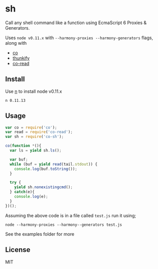 sh
==

Call any shell command like a function using EcmaScript 6 Proxies & Generators.

Uses `node v0.11.x` with  `--harmony-proxies --harmony-generators` flags, along with 

* [co](https://github.com/visionmedia/co)
* [thunkify](https://github.com/visionmedia/node-thunkify)
* [co-read](https://github.com/juliangruber/co-read)


## Install

Use [n](https://github.com/visionmedia/n) to install node v0.11.x
    
    n 0.11.13

## Usage

```javascript
var co = require('co');
var read = require('co-read');
var sh = require('co-sh');

co(function *(){
  var ls = yield sh.ls();

  var buf;
  while (buf = yield read(tail.stdout)) {
    console.log(buf.toString());
  }

  try {
    yield sh.nonexistingcmd();
  } catch(e){
    console.log(e);
  }
})();
```

Assuming the above code is in a file called `test.js` run it using;

    node --harmony-proxies --harmony--generators test.js

See the examples folder for more

## License

MIT
